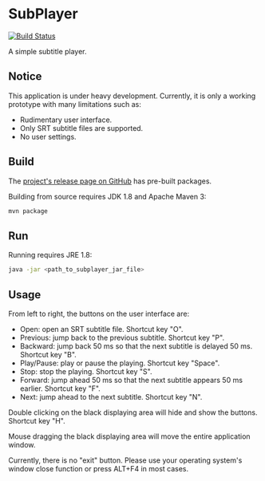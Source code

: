 SubPlayer
=========
[![Build Status](https://travis-ci.org/zzpxyx/subplayer.svg?branch=master)](https://travis-ci.org/zzpxyx/subplayer)

A simple subtitle player.

## Notice
This application is under heavy development. Currently, it is only a working prototype with many limitations such as:

- Rudimentary user interface.
- Only SRT subtitle files are supported.
- No user settings.

## Build
The [project's release page on GitHub](https://github.com/zzpxyx/subplayer/releases) has pre-built packages.

Building from source requires JDK 1.8 and Apache Maven 3:

``` bash
mvn package
```

## Run
Running requires JRE 1.8:

``` bash
java -jar <path_to_subplayer_jar_file>
```

## Usage
From left to right, the buttons on the user interface are:

- Open: open an SRT subtitle file. Shortcut key "O".
- Previous: jump back to the previous subtitle. Shortcut key "P".
- Backward: jump back 50 ms so that the next subtitle is delayed 50 ms. Shortcut key "B".
- Play/Pause: play or pause the playing. Shortcut key "Space".
- Stop: stop the playing. Shortcut key "S".
- Forward: jump ahead 50 ms so that the next subtitle appears 50 ms earlier. Shortcut key "F".
- Next: jump ahead to the next subtitle. Shortcut key "N".

Double clicking on the black displaying area will hide and show the buttons. Shortcut key "H".

Mouse dragging the black displaying area will move the entire application window. 

Currently, there is no "exit" button. Please use your operating system's window close function or press ALT+F4 in most cases.
